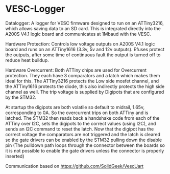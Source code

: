 # VESC-Logger

Datalogger:
A logger for VESC firmware designed to run on an ATTiny3216, which allows saving data to an SD card.
This is integrated directly into the A200S V4.1 logic board and communicates at 1Mbaud with the VESC.

Hardware Protection:
Controls low voltage outputs on A200S V4.1 logic board and runs on an ATTiny1616 (3.3v, 5v and 12v outputs). Efuses protect the outputs, after some time of continuous fault the output is turned off to reduce heat buildup. 

Hardware Overcurrent:
Both ATTiny chips are used for Overcurrent protection. They each have 3 comparators and a latch which makes them ideal for this.
The ATTiny3216 protects the Low side mosfet channel, and the ATTiny1616 protects the diode, this also indirectly protects the high side channel as well.
The trip voltage is supplied by Digipots that are configured by the STM32.

At startup the digipots are both volatile so default to midrail, 1.65v, corresponding to 0A. So the overcurrent trips on both ATTiny and is latched.
The STM32 then reads back a handshake code from each of the ATTiny over I2C, sets the digipots to the correct values (using I2C), and sends an I2C command to reset the latch.
Now that the digipot has the correct voltage the comparators are not triggered and the latch is cleared so the gate drivers can be enabled by the STM32 pulling down the disable pin (The pulldown path loops through the connector between the boards so it is not possible to enable the gate drivers unless the connector is properly inserted)



Communication based on https://github.com/SolidGeek/VescUart
